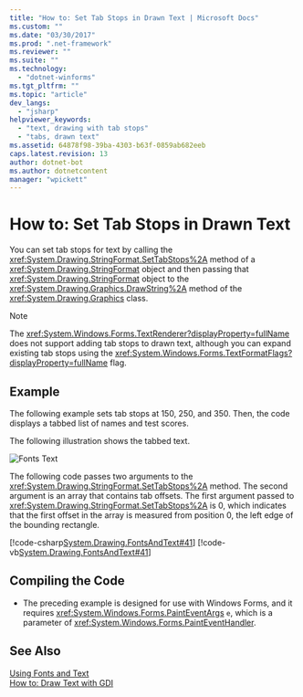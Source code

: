 ```yaml
---
title: "How to: Set Tab Stops in Drawn Text | Microsoft Docs"
ms.custom: ""
ms.date: "03/30/2017"
ms.prod: ".net-framework"
ms.reviewer: ""
ms.suite: ""
ms.technology: 
  - "dotnet-winforms"
ms.tgt_pltfrm: ""
ms.topic: "article"
dev_langs: 
  - "jsharp"
helpviewer_keywords: 
  - "text, drawing with tab stops"
  - "tabs, drawn text"
ms.assetid: 64878f98-39ba-4303-b63f-0859ab682eeb
caps.latest.revision: 13
author: dotnet-bot
ms.author: dotnetcontent
manager: "wpickett"
---
```

# How to: Set Tab Stops in Drawn Text
You can set tab stops for text by calling the <xref:System.Drawing.StringFormat.SetTabStops%2A> method of a <xref:System.Drawing.StringFormat> object and then passing that <xref:System.Drawing.StringFormat> object to the <xref:System.Drawing.Graphics.DrawString%2A> method of the <xref:System.Drawing.Graphics> class.  
  
> [!NOTE]
>  The <xref:System.Windows.Forms.TextRenderer?displayProperty=fullName> does not support adding tab stops to drawn text, although you can expand existing tab stops using the <xref:System.Windows.Forms.TextFormatFlags?displayProperty=fullName> flag.  
  
## Example  
 The following example sets tab stops at 150, 250, and 350. Then, the code displays a tabbed list of names and test scores.  
  
 The following illustration shows the tabbed text.  
  
 ![Fonts Text](../../../../docs/framework/winforms/advanced/media/fontstext4.png "fontstext4")  
  
 The following code passes two arguments to the <xref:System.Drawing.StringFormat.SetTabStops%2A> method. The second argument is an array that contains tab offsets. The first argument passed to <xref:System.Drawing.StringFormat.SetTabStops%2A> is 0, which indicates that the first offset in the array is measured from position 0, the left edge of the bounding rectangle.  
  
 [!code-csharp[System.Drawing.FontsAndText#41](../../../../samples/snippets/csharp/VS_Snippets_Winforms/System.Drawing.FontsAndText/CS/Class1.cs#41)]
 [!code-vb[System.Drawing.FontsAndText#41](../../../../samples/snippets/visualbasic/VS_Snippets_Winforms/System.Drawing.FontsAndText/VB/Class1.vb#41)]  
  
## Compiling the Code  
  
-   The preceding example is designed for use with Windows Forms, and it requires <xref:System.Windows.Forms.PaintEventArgs> `e`, which is a parameter of <xref:System.Windows.Forms.PaintEventHandler>.  
  
## See Also  
 [Using Fonts and Text](../../../../docs/framework/winforms/advanced/using-fonts-and-text.md)   
 [How to: Draw Text with GDI](../../../../docs/framework/winforms/advanced/how-to-draw-text-with-gdi.md)
